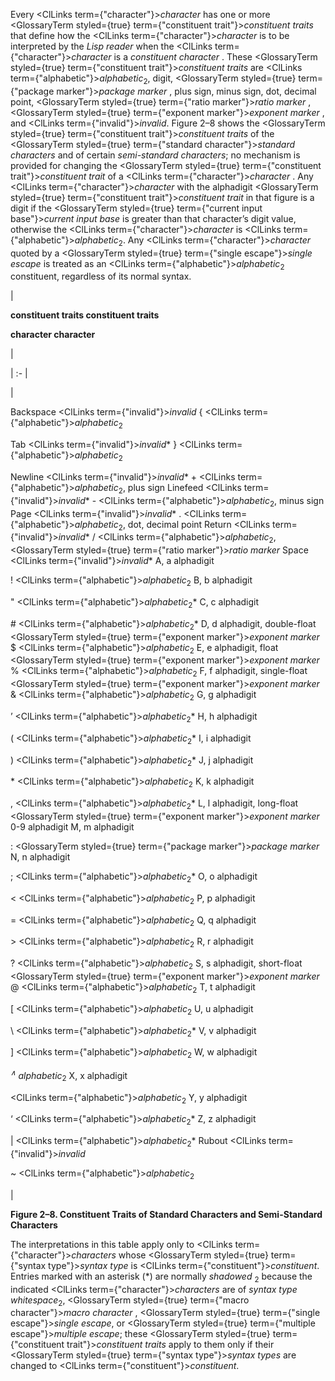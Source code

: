  



Every <ClLinks  term={"character"}><i>character</i></ClLinks> has one or more <GlossaryTerm styled={true} term={"constituent trait"}><i>constituent traits</i></GlossaryTerm> that define how the <ClLinks  term={"character"}><i>character</i></ClLinks> is to be interpreted by the *Lisp reader* when the <ClLinks  term={"character"}><i>character</i></ClLinks> is a *constituent character* . These <GlossaryTerm styled={true} term={"constituent trait"}><i>constituent traits</i></GlossaryTerm> are <ClLinks  term={"alphabetic"}><i>alphabetic</i></ClLinks><sub>2</sub>, digit, <GlossaryTerm styled={true} term={"package marker"}><i>package marker</i></GlossaryTerm> , plus sign, minus sign, dot, decimal point, <GlossaryTerm styled={true} term={"ratio marker"}><i>ratio marker</i></GlossaryTerm> , <GlossaryTerm styled={true} term={"exponent marker"}><i>exponent marker</i></GlossaryTerm> , and <ClLinks  term={"invalid"}><i>invalid</i></ClLinks>. Figure 2–8 shows the <GlossaryTerm styled={true} term={"constituent trait"}><i>constituent traits</i></GlossaryTerm> of the <GlossaryTerm styled={true} term={"standard character"}><i>standard characters</i></GlossaryTerm> and of certain *semi-standard characters*; no mechanism is provided for changing the <GlossaryTerm styled={true} term={"constituent trait"}><i>constituent trait</i></GlossaryTerm> of a <ClLinks  term={"character"}><i>character</i></ClLinks> . Any <ClLinks  term={"character"}><i>character</i></ClLinks> with the alphadigit <GlossaryTerm styled={true} term={"constituent trait"}><i>constituent trait</i></GlossaryTerm> in that figure is a digit if the <GlossaryTerm styled={true} term={"current input base"}><i>current input base</i></GlossaryTerm> is greater than that character’s digit value, otherwise the <ClLinks  term={"character"}><i>character</i></ClLinks> is <ClLinks  term={"alphabetic"}><i>alphabetic</i></ClLinks><sub>2</sub>. Any <ClLinks  term={"character"}><i>character</i></ClLinks> quoted by a <GlossaryTerm styled={true} term={"single escape"}><i>single escape</i></GlossaryTerm> is treated as an <ClLinks  term={"alphabetic"}><i>alphabetic</i></ClLinks><sub>2</sub> constituent, regardless of its normal syntax.  







|<p>**constituent traits constituent traits** </p><p>**character character**</p>|

| :- |

|<p>Backspace <ClLinks  term={"invalid"}><i>invalid</i></ClLinks> \{ <ClLinks  term={"alphabetic"}><i>alphabetic</i></ClLinks><sub>2</sub> </p><p>Tab <ClLinks  term={"invalid"}><i>invalid</i></ClLinks>\* \} <ClLinks  term={"alphabetic"}><i>alphabetic</i></ClLinks><sub>2</sub> </p><p>Newline <ClLinks  term={"invalid"}><i>invalid</i></ClLinks>\* + <ClLinks  term={"alphabetic"}><i>alphabetic</i></ClLinks><sub>2</sub>, plus sign Linefeed <ClLinks  term={"invalid"}><i>invalid</i></ClLinks>\* - <ClLinks  term={"alphabetic"}><i>alphabetic</i></ClLinks><sub>2</sub>, minus sign Page <ClLinks  term={"invalid"}><i>invalid</i></ClLinks>\* . <ClLinks  term={"alphabetic"}><i>alphabetic</i></ClLinks><sub>2</sub>, dot, decimal point Return <ClLinks  term={"invalid"}><i>invalid</i></ClLinks>\* / <ClLinks  term={"alphabetic"}><i>alphabetic</i></ClLinks><sub>2</sub>, <GlossaryTerm styled={true} term={"ratio marker"}><i>ratio marker</i></GlossaryTerm> Space <ClLinks  term={"invalid"}><i>invalid</i></ClLinks>\* A, a alphadigit </p><p>! <ClLinks  term={"alphabetic"}><i>alphabetic</i></ClLinks><sub>2</sub> B, b alphadigit </p><p>" <ClLinks  term={"alphabetic"}><i>alphabetic</i></ClLinks><sub>2</sub>\* C, c alphadigit </p><p># <ClLinks  term={"alphabetic"}><i>alphabetic</i></ClLinks><sub>2</sub>\* D, d alphadigit, double-float <GlossaryTerm styled={true} term={"exponent marker"}><i>exponent marker</i></GlossaryTerm> $ <ClLinks  term={"alphabetic"}><i>alphabetic</i></ClLinks><sub>2</sub> E, e alphadigit, float <GlossaryTerm styled={true} term={"exponent marker"}><i>exponent marker</i></GlossaryTerm> % <ClLinks  term={"alphabetic"}><i>alphabetic</i></ClLinks><sub>2</sub> F, f alphadigit, single-float <GlossaryTerm styled={true} term={"exponent marker"}><i>exponent marker</i></GlossaryTerm> &amp; <ClLinks  term={"alphabetic"}><i>alphabetic</i></ClLinks><sub>2</sub> G, g alphadigit </p><p>’ <ClLinks  term={"alphabetic"}><i>alphabetic</i></ClLinks><sub>2</sub>\* H, h alphadigit </p><p>( <ClLinks  term={"alphabetic"}><i>alphabetic</i></ClLinks><sub>2</sub>\* I, i alphadigit </p><p>) <ClLinks  term={"alphabetic"}><i>alphabetic</i></ClLinks><sub>2</sub>\* J, j alphadigit </p><p>\* <ClLinks  term={"alphabetic"}><i>alphabetic</i></ClLinks><sub>2</sub> K, k alphadigit </p><p>, <ClLinks  term={"alphabetic"}><i>alphabetic</i></ClLinks><sub>2</sub>\* L, l alphadigit, long-float <GlossaryTerm styled={true} term={"exponent marker"}><i>exponent marker</i></GlossaryTerm> 0-9 alphadigit M, m alphadigit </p><p>: <GlossaryTerm styled={true} term={"package marker"}><i>package marker</i></GlossaryTerm> N, n alphadigit </p><p>; <ClLinks  term={"alphabetic"}><i>alphabetic</i></ClLinks><sub>2</sub>\* O, o alphadigit </p><p>&lt; <ClLinks  term={"alphabetic"}><i>alphabetic</i></ClLinks><sub>2</sub> P, p alphadigit </p><p>= <ClLinks  term={"alphabetic"}><i>alphabetic</i></ClLinks><sub>2</sub> Q, q alphadigit </p><p>&gt; <ClLinks  term={"alphabetic"}><i>alphabetic</i></ClLinks><sub>2</sub> R, r alphadigit </p><p>? <ClLinks  term={"alphabetic"}><i>alphabetic</i></ClLinks><sub>2</sub> S, s alphadigit, short-float <GlossaryTerm styled={true} term={"exponent marker"}><i>exponent marker</i></GlossaryTerm> @ <ClLinks  term={"alphabetic"}><i>alphabetic</i></ClLinks><sub>2</sub> T, t alphadigit </p><p>[ <ClLinks  term={"alphabetic"}><i>alphabetic</i></ClLinks><sub>2</sub> U, u alphadigit </p><p>\ <ClLinks  term={"alphabetic"}><i>alphabetic</i></ClLinks><sub>2</sub>\* V, v alphadigit </p><p>] <ClLinks  term={"alphabetic"}><i>alphabetic</i></ClLinks><sub>2</sub> W, w alphadigit </p><p><i><sup>∧</sup> alphabetic</i><sub>2</sub> X, x alphadigit </p><p><ClLinks  term={"alphabetic"}><i>alphabetic</i></ClLinks><sub>2</sub> Y, y alphadigit </p><p>‘ <ClLinks  term={"alphabetic"}><i>alphabetic</i></ClLinks><sub>2</sub>\* Z, z alphadigit </p><p>| <ClLinks  term={"alphabetic"}><i>alphabetic</i></ClLinks><sub>2</sub>\* Rubout <ClLinks  term={"invalid"}><i>invalid</i></ClLinks> </p><p>&#126; <ClLinks  term={"alphabetic"}><i>alphabetic</i></ClLinks><sub>2</sub></p>|





**Figure 2–8. Constituent Traits of Standard Characters and Semi-Standard Characters** 



The interpretations in this table apply only to <ClLinks  term={"character"}><i>characters</i></ClLinks> whose <GlossaryTerm styled={true} term={"syntax type"}><i>syntax type</i></GlossaryTerm> is <ClLinks  term={"constituent"}><i>constituent</i></ClLinks>. Entries marked with an asterisk (\*) are normally *shadowed* <sub>2</sub> because the indicated <ClLinks  term={"character"}><i>characters</i></ClLinks> are of *syntax type whitespace*<sub>2</sub>, <GlossaryTerm styled={true} term={"macro character"}><i>macro character</i></GlossaryTerm> , <GlossaryTerm styled={true} term={"single escape"}><i>single escape</i></GlossaryTerm>, or <GlossaryTerm styled={true} term={"multiple escape"}><i>multiple escape</i></GlossaryTerm>; these <GlossaryTerm styled={true} term={"constituent trait"}><i>constituent traits</i></GlossaryTerm> apply to them only if their <GlossaryTerm styled={true} term={"syntax type"}><i>syntax types</i></GlossaryTerm> are changed to <ClLinks  term={"constituent"}><i>constituent</i></ClLinks>.  







